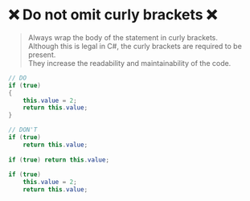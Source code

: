 # ❌ Do not omit curly brackets ❌

> Always wrap the body of the statement in curly brackets.  
> Although this is legal in C#, the curly brackets are required to be present.  
> They increase the readability and maintainability of the code.

``` csharp
// DO
if (true)
{
    this.value = 2;      
    return this.value;
}
```

``` csharp
// DON'T
if (true)
    return this.value;
    
if (true) return this.value;
    
if (true)
    this.value = 2;      
    return this.value;
```
